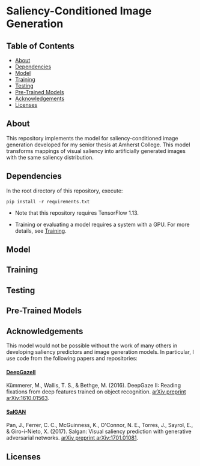 # Saliency-Conditioned Image Generation


## Table of Contents
- [About](#about)
- [Dependencies](#dependencies)
- [Model](#model)
- [Training](#training)
- [Testing](#testing)
- [Pre-Trained Models](#pre-trained-models)
- [Acknowledgements](#acknowledgements)
- [Licenses](#licenses)

## About

This repository implements the model for saliency-conditioned image generation developed for my senior thesis at Amherst College. This model transforms mappings of visual saliency into artificially generated images with the same saliency distribution.

## Dependencies

In the root directory of this repository, execute:

```
pip install -r requirements.txt
```

- Note that this repository requires TensorFlow 1.13. 

- Training or evaluating a model requires a system with a GPU. For more details, see [Training](#training).

## Model

## Training

## Testing

## Pre-Trained Models

## Acknowledgements

This model would not be possible without the work of many others in developing saliency predictors and image generation models. In particular, I use code from the following papers and repositories:

#### [DeepGazeII](https://deepgaze.bethgelab.org/) 
Kümmerer, M., Wallis, T. S., & Bethge, M. (2016). DeepGaze II: Reading fixations from deep features trained on object recognition. [arXiv preprint arXiv:1610.01563](https://arxiv.org/pdf/1610.01563.pdf).

#### [SalGAN](https://github.com/imatge-upc/salgan)
Pan, J., Ferrer, C. C., McGuinness, K., O'Connor, N. E., Torres, J., Sayrol, E., & Giro-i-Nieto, X. (2017). Salgan: Visual saliency prediction with generative adversarial networks. [arXiv preprint arXiv:1701.01081](https://arxiv.org/pdf/1701.01081.pdf).

## Licenses
